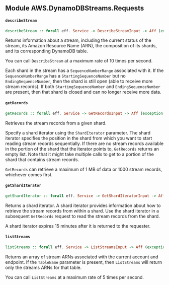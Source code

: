 ## Module AWS.DynamoDBStreams.Requests

#### `describeStream`

``` purescript
describeStream :: forall eff. Service -> DescribeStreamInput -> Aff (exception :: EXCEPTION | eff) DescribeStreamOutput
```

<p>Returns information about a stream, including the current status of the stream, its Amazon Resource Name (ARN), the composition of its shards, and its corresponding DynamoDB table.</p> <note> <p>You can call <code>DescribeStream</code> at a maximum rate of 10 times per second.</p> </note> <p>Each shard in the stream has a <code>SequenceNumberRange</code> associated with it. If the <code>SequenceNumberRange</code> has a <code>StartingSequenceNumber</code> but no <code>EndingSequenceNumber</code>, then the shard is still open (able to receive more stream records). If both <code>StartingSequenceNumber</code> and <code>EndingSequenceNumber</code> are present, then that shard is closed and can no longer receive more data.</p>

#### `getRecords`

``` purescript
getRecords :: forall eff. Service -> GetRecordsInput -> Aff (exception :: EXCEPTION | eff) GetRecordsOutput
```

<p>Retrieves the stream records from a given shard.</p> <p>Specify a shard iterator using the <code>ShardIterator</code> parameter. The shard iterator specifies the position in the shard from which you want to start reading stream records sequentially. If there are no stream records available in the portion of the shard that the iterator points to, <code>GetRecords</code> returns an empty list. Note that it might take multiple calls to get to a portion of the shard that contains stream records.</p> <note> <p> <code>GetRecords</code> can retrieve a maximum of 1 MB of data or 1000 stream records, whichever comes first.</p> </note>

#### `getShardIterator`

``` purescript
getShardIterator :: forall eff. Service -> GetShardIteratorInput -> Aff (exception :: EXCEPTION | eff) GetShardIteratorOutput
```

<p>Returns a shard iterator. A shard iterator provides information about how to retrieve the stream records from within a shard. Use the shard iterator in a subsequent <code>GetRecords</code> request to read the stream records from the shard.</p> <note> <p>A shard iterator expires 15 minutes after it is returned to the requester.</p> </note>

#### `listStreams`

``` purescript
listStreams :: forall eff. Service -> ListStreamsInput -> Aff (exception :: EXCEPTION | eff) ListStreamsOutput
```

<p>Returns an array of stream ARNs associated with the current account and endpoint. If the <code>TableName</code> parameter is present, then <code>ListStreams</code> will return only the streams ARNs for that table.</p> <note> <p>You can call <code>ListStreams</code> at a maximum rate of 5 times per second.</p> </note>


